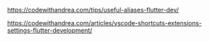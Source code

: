 https://codewithandrea.com/tips/useful-aliases-flutter-dev/

https://codewithandrea.com/articles/vscode-shortcuts-extensions-settings-flutter-development/